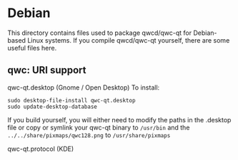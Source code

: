 
Debian
====================
This directory contains files used to package qwcd/qwc-qt
for Debian-based Linux systems. If you compile qwcd/qwc-qt yourself, there are some useful files here.

## qwc: URI support ##


qwc-qt.desktop  (Gnome / Open Desktop)
To install:

	sudo desktop-file-install qwc-qt.desktop
	sudo update-desktop-database

If you build yourself, you will either need to modify the paths in
the .desktop file or copy or symlink your qwc-qt binary to `/usr/bin`
and the `../../share/pixmaps/qwc128.png` to `/usr/share/pixmaps`

qwc-qt.protocol (KDE)

